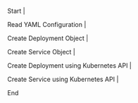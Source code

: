 Start
|

Read YAML Configuration
|

Create Deployment Object
|

Create Service Object
|

Create Deployment using Kubernetes API
|

Create Service using Kubernetes API
|

End
